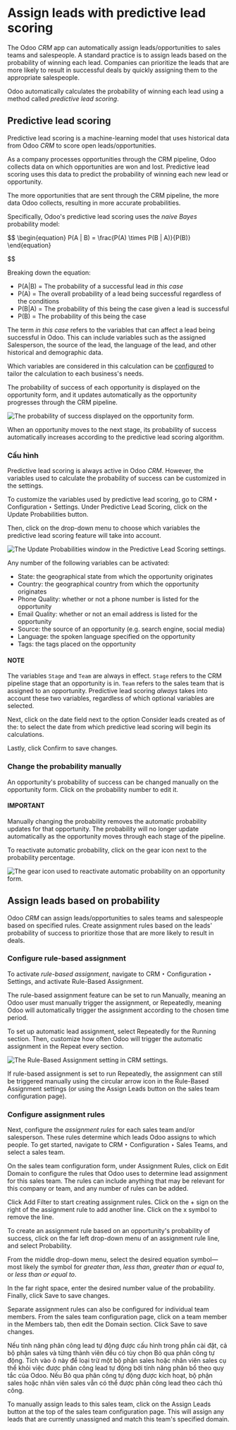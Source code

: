 # Assign leads with predictive lead scoring

The Odoo *CRM* app can automatically assign leads/opportunities to sales teams and salespeople. A
standard practice is to assign leads based on the probability of winning each lead. Companies can
prioritize the leads that are more likely to result in successful deals by quickly assigning them
to the appropriate salespeople.

Odoo automatically calculates the probability of winning each lead using a method called *predictive
lead scoring*.

## Predictive lead scoring

Predictive lead scoring is a machine-learning model that uses historical data from Odoo *CRM* to
score open leads/opportunities.

As a company processes opportunities through the CRM pipeline, Odoo collects data on which
opportunities are won and lost. Predictive lead scoring uses this data to predict the probability
of winning each new lead or opportunity.

The more opportunities that are sent through the CRM pipeline, the more data Odoo collects,
resulting in more accurate probabilities.

Specifically, Odoo's predictive lead scoring uses the *naive Bayes* probability model:

$$
\begin{equation}
P(A | B) = \frac{P(A) \times P(B | A)}{P(B)}
\end{equation}

$$

Breaking down the equation:

- P(A|B) = The probability of a successful lead *in this case*
- P(A) = The overall probability of a lead being successful regardless of the conditions
- P(B|A) = The probability of this being the case given a lead is successful
- P(B) = The probability of this being the case

The term *in this case* refers to the variables that can affect a lead being successful in Odoo.
This can include variables such as the assigned Salesperson, the source of the lead, the language of
the lead, and other historical and demographic data.

Which variables are considered in this calculation can be [configured](#lead-scoring-configuration) to tailor the calculation to each business's needs.

The probability of success of each opportunity is displayed on the opportunity form, and it updates
automatically as the opportunity progresses through the CRM pipeline.

![The probability of success displayed on the opportunity form.](../../../../_images/probability-opportunity-form.png)

When an opportunity moves to the next stage, its probability of success automatically increases
according to the predictive lead scoring algorithm.

<a id="lead-scoring-configuration"></a>

### Cấu hình

Predictive lead scoring is always active in Odoo *CRM*. However, the variables used to calculate the
probability of success can be customized in the settings.

To customize the variables used by predictive lead scoring, go to CRM ‣
Configuration ‣ Settings. Under Predictive Lead Scoring, click on the
Update Probabilities button.

Then, click on the drop-down menu to choose which variables the predictive lead scoring feature
will take into account.

![The Update Probabilities window in the Predictive Lead Scoring settings.](../../../../_images/update-probabilities.png)

Any number of the following variables can be activated:

- State: the geographical state from which the opportunity originates
- Country: the geographical country from which the opportunity originates
- Phone Quality: whether or not a phone number is listed for the opportunity
- Email Quality: whether or not an email address is listed for the opportunity
- Source: the source of an opportunity (e.g. search engine, social media)
- Language: the spoken language specified on the opportunity
- Tags: the tags placed on the opportunity

#### NOTE
The variables `Stage` and `Team` are always in effect. `Stage` refers to the CRM pipeline stage
that an opportunity is in. `Team` refers to the sales team that is assigned to an opportunity.
Predictive lead scoring *always* takes into account these two variables, regardless of which
optional variables are selected.

Next, click on the date field next to the option Consider leads created as of the: to
select the date from which predictive lead scoring will begin its calculations.

Lastly, click Confirm to save changes.

### Change the probability manually

An opportunity's probability of success can be changed manually on the opportunity form. Click on
the probability number to edit it.

#### IMPORTANT
Manually changing the probability removes the automatic probability updates for that
opportunity. The probability will no longer update automatically as the opportunity moves
through each stage of the pipeline.

To reactivate automatic probability, click on the gear icon next to the probability percentage.

![The gear icon used to reactivate automatic probability on an opportunity form.](../../../../_images/probability-gear-icon.png)

## Assign leads based on probability

Odoo *CRM* can assign leads/opportunities to sales teams and salespeople based on specified rules.
Create assignment rules based on the leads' probability of success to prioritize those that are
more likely to result in deals.

### Configure rule-based assignment

To activate *rule-based assignment*, navigate to CRM ‣ Configuration ‣
Settings, and activate Rule-Based Assignment.

The rule-based assignment feature can be set to run Manually, meaning an Odoo user must
manually trigger the assignment, or Repeatedly, meaning Odoo will automatically trigger
the assignment according to the chosen time period.

To set up automatic lead assignment, select Repeatedly for the Running
section. Then, customize how often Odoo will trigger the automatic assignment in the
Repeat every section.

![The Rule-Based Assignment setting in CRM settings.](../../../../_images/rule-based-assignment.png)

If rule-based assignment is set to run Repeatedly, the assignment can still be
triggered manually using the circular arrow icon in the Rule-Based Assignment settings
(or using the Assign Leads button on the sales team configuration page).

### Configure assignment rules

Next, configure the *assignment rules* for each sales team and/or salesperson. These rules
determine which leads Odoo assigns to which people. To get started, navigate to CRM
‣ Configuration ‣ Sales Teams, and select a sales team.

On the sales team configuration form, under Assignment Rules, click on Edit
Domain to configure the rules that Odoo uses to determine lead assignment for this sales team. The
rules can include anything that may be relevant for this company or team, and any number of rules
can be added.

Click Add Filter to start creating assignment rules. Click on the + sign on
the right of the assignment rule to add another line. Click on the x symbol to remove
the line.

To create an assignment rule based on an opportunity's probability of success, click on the far
left drop-down menu of an assignment rule line, and select Probability.

From the middle drop-down menu, select the desired equation symbol—most likely the symbol for
*greater than*, *less than*, *greater than or equal to*, or *less than or equal to*.

In the far right space, enter the desired number value of the probability. Finally, click
Save to save changes.

Separate assignment rules can also be configured for individual team members. From the sales team
configuration page, click on a team member in the Members tab, then edit the
Domain section. Click Save to save changes.

Nếu tính năng phân công lead tự động được cấu hình trong phần cài đặt, cả bộ phận sales và từng thành viên đều có tùy chọn Bỏ qua phân công tự động. Tích vào ô này để loại trừ một bộ phận sales hoặc nhân viên sales cụ thể khỏi việc được phân công lead tự động bởi tính năng phân bổ theo quy tắc của Odoo. Nếu Bỏ qua phân công tự động được kích hoạt, bộ phận sales hoặc nhân viên sales vẫn có thể được phân công lead theo cách thủ công.

To manually assign leads to this sales team, click on the Assign Leads button at the
top of the sales team configuration page. This will assign any leads that are currently unassigned
and match this team's specified domain.
